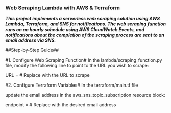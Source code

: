 ### Web Scraping Lambda with AWS & Terraform


***This project implements a serverless web scraping solution using AWS Lambda, Terraform, and SNS for notifications. The web scraping function runs on an hourly schedule using AWS CloudWatch Events, and notifications about the completion of the scraping process are sent to an email address via SNS.***

##Step-by-Step Guide##

#1. Configure Web Scraping Function#
In the lambda/scraping_function.py file, modify the following line to point to the URL you wish to scrape:

URL =   # Replace with the URL to scrape


#2. Configure Terraform Variables#
In the terraform/main.tf file


update the email address in the aws_sns_topic_subscription resource block:

  endpoint  = <email>  # Replace with the desired email address